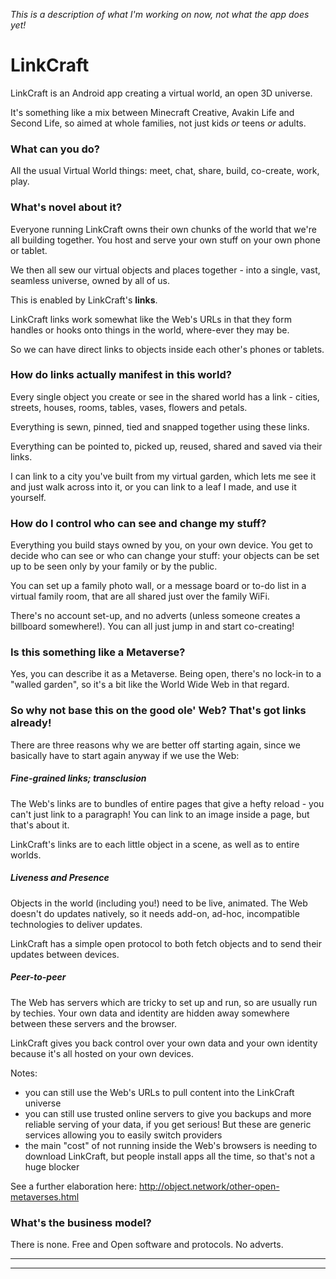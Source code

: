 _This is a description of what I'm working on now, not what the app does yet!_

# LinkCraft

LinkCraft is an Android app creating a virtual world, an open 3D universe.

It's something like a mix between Minecraft Creative, Avakin Life and Second Life, so
aimed at whole families, not just kids _or_ teens _or_ adults.

### What can you do?

All the usual Virtual World things: meet, chat, share, build, co-create, work, play.

### What's novel about it?

Everyone running LinkCraft owns their own chunks of the world that we're all building
together. You host and serve your own stuff on your own phone or tablet.

We then all sew our virtual objects and places together - into a single, vast, seamless
universe, owned by all of us.

This is enabled by LinkCraft's **links**.

LinkCraft links work somewhat like the Web's URLs in that they form handles or hooks
onto things in the world, where-ever they may be.

So we can have direct links to objects inside each other's phones or tablets.

### How do links actually manifest in this world?

Every single object you create or see in the shared world has a link - cities, streets,
houses, rooms, tables, vases, flowers and petals.

Everything is sewn, pinned, tied and snapped together using these links.

Everything can be pointed to, picked up, reused, shared and saved via their links.

I can link to a city you've built from my virtual garden, which lets me see it and just
walk across into it, or you can link to a leaf I made, and use it yourself.

### How do I control who can see and change my stuff?

Everything you build stays owned by you, on your own device. You get to decide who can
see or who can change your stuff: your objects can be set up to be seen only by your
family or by the public.

You can set up a family photo wall, or a message board or to-do list in a virtual family
room, that are all shared just over the family WiFi.

There's no account set-up, and no adverts (unless someone creates a billboard
somewhere!). You can all just jump in and start co-creating!

### Is this something like a Metaverse?

Yes, you can describe it as a Metaverse. Being open, there's no lock-in to a "walled
garden", so it's a bit like the World Wide Web in that regard.

### So why not base this on the good ole' Web? That's got links already!

There are three reasons why we are better off starting again, since we basically have to
start again anyway if we use the Web:

##### Fine-grained links; transclusion

The Web's links are to bundles of entire pages that give a hefty reload - you can't just
link to a paragraph! You can link to an image inside a page, but that's about it.

LinkCraft's links are to each little object in a scene, as well as to entire worlds.

##### Liveness and Presence

Objects in the world (including you!) need to be live, animated. The Web doesn't do
updates natively, so it needs add-on, ad-hoc, incompatible technologies to deliver updates.

LinkCraft has a simple open protocol to both fetch objects and to send their updates
between devices.

##### Peer-to-peer

The Web has servers which are tricky to set up and run, so are usually run by techies.
Your own data and identity are hidden away somewhere between these servers and the
browser.

LinkCraft gives you back control over your own data and your own identity because it's all
hosted on your own devices.

Notes:

 - you can still use the Web's URLs to pull content into the LinkCraft universe
 - you can still use trusted online servers to give you backups and more reliable
   serving of your data, if you get serious! But these are generic services allowing you
   to easily switch providers
 - the main "cost" of not running inside the Web's browsers is needing to download
   LinkCraft, but people install apps all the time, so that's not a huge blocker

See a further elaboration here: http://object.network/other-open-metaverses.html

### What's the business model?

There is none. Free and Open software and protocols. No adverts.

____________________________________



____________________________________
